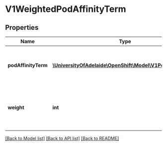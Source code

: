 # V1WeightedPodAffinityTerm

## Properties
Name | Type | Description | Notes
------------ | ------------- | ------------- | -------------
**podAffinityTerm** | [**\UniversityOfAdelaide\OpenShift\Model\V1PodAffinityTerm**](V1PodAffinityTerm.md) | Required. A pod affinity term, associated with the corresponding weight. | 
**weight** | **int** | weight associated with matching the corresponding podAffinityTerm, in the range 1-100. | 

[[Back to Model list]](../README.md#documentation-for-models) [[Back to API list]](../README.md#documentation-for-api-endpoints) [[Back to README]](../README.md)


